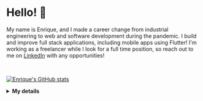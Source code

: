 # Hello! 👋

My name is Enrique, and I made a career change from industrial engineering to web and software development during the pandemic. I build and improve full stack applications, including mobile apps using Flutter! I'm working as a freelancer while I look for a full time position, so reach out to me on [LinkedIn](https://www.linkedin.com/in/ehilst/) with any opportunities!

<br>

[![Enrique's GitHub stats](https://github-readme-stats.vercel.app/api?username=ehilst515&hide=stars,contribs&theme=dark)](https://github.com/ehilst515/ehilst515)

<details>
 <summary><strong>My details</strong></summary>
 <ul>
  <li> 🔭 I’m currently working on freelance projects </li>
  <li> 🌱 I’m currently learning Flutter </li>
  <li>👯 I’m looking to collaborate on open source .NET or JavaScript based projects </li>
  <li> 💬 Ask me about anything! </li>
  <li> 📫 How to reach me: Message me on <a href="https://www.linkedin.com/in/ehilst/">LinkedIn</a> </li>
  <li> 😄 Pronouns: he/him </li>
  <li> ⚡ Fun fact: I was an industrial engineer before making a career change </li>
 </ul>
</details>

